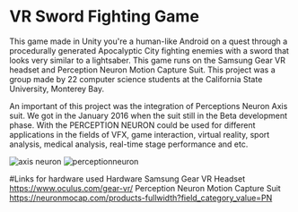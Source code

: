 # VR Sword Fighting Game

This game made in Unity you're a human-like Android on a quest through a procedurally generated Apocalyptic City fighting enemies with a sword that looks very similar to a lightsaber. This game runs on the Samsung Gear VR headset and Perception Neuron Motion Capture Suit. This project was a group made by 22 computer science students at the California State University, Monterey Bay. 

An important of this project was the integration of Perceptions Neuron Axis suit. We got in the January 2016 when the suit still in the Beta development phase. With the PERCEPTION NEURON could be used for different applications in the fields of VFX, game interaction, virtual reality, sport analysis, medical analysis, real-time stage performance and etc.

![axis neuron](https://user-images.githubusercontent.com/18353476/27672565-a9dd312a-5c50-11e7-974d-5609f9cd3b0c.png)
![perceptionneuron](https://user-images.githubusercontent.com/18353476/27672571-b08bed9a-5c50-11e7-9daf-cff544e88a36.jpg)

#Links for hardware used Hardware
Samsung Gear VR Headset https://www.oculus.com/gear-vr/
Perception Neuron Motion Capture Suit  https://neuronmocap.com/products-fullwidth?field_category_value=PN
